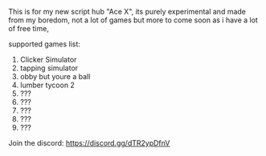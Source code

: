 This is for my new script hub "Ace X", its purely experimental and made from my boredom, not a lot of games but more to come soon as i have a lot of free time, 


supported games list:

1. Clicker Simulator
2. tapping simulator
3. obby but youre a ball
4. lumber tycoon 2
5. ???
6. ???
7. ???
8. ???
9. ???

Join the discord: https://discord.gg/dTR2ypDfnV
